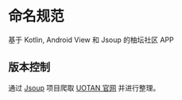 # 命名规范

基于 Kotlin, Android View 和 Jsoup 的柚坛社区 APP

## 版本控制

通过 [Jsoup](https://github.com/jhy/jsoup) 项目爬取 [UOTAN 官网](https://www.uotan.cn/) 并进行整理。

